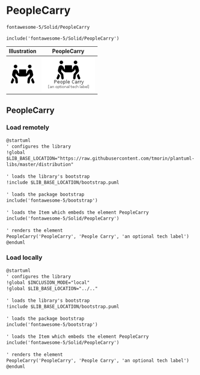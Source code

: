 # PeopleCarry


```text
fontawesome-5/Solid/PeopleCarry
```

```text
include('fontawesome-5/Solid/PeopleCarry')
```



| Illustration | PeopleCarry |
| :---: | :---: |
| ![illustration for Illustration](../../fontawesome-5/Solid/PeopleCarry.png) | ![illustration for PeopleCarry](../../fontawesome-5/Solid/PeopleCarry.Local.png) |




## PeopleCarry

### Load remotely
```plantuml
@startuml
' configures the library
!global $LIB_BASE_LOCATION="https://raw.githubusercontent.com/tmorin/plantuml-libs/master/distribution"

' loads the library's bootstrap
!include $LIB_BASE_LOCATION/bootstrap.puml

' loads the package bootstrap
include('fontawesome-5/bootstrap')

' loads the Item which embeds the element PeopleCarry
include('fontawesome-5/Solid/PeopleCarry')

' renders the element
PeopleCarry('PeopleCarry', 'People Carry', 'an optional tech label')
@enduml
```

### Load locally
```plantuml
@startuml
' configures the library
!global $INCLUSION_MODE="local"
!global $LIB_BASE_LOCATION="../.."

' loads the library's bootstrap
!include $LIB_BASE_LOCATION/bootstrap.puml

' loads the package bootstrap
include('fontawesome-5/bootstrap')

' loads the Item which embeds the element PeopleCarry
include('fontawesome-5/Solid/PeopleCarry')

' renders the element
PeopleCarry('PeopleCarry', 'People Carry', 'an optional tech label')
@enduml
```

